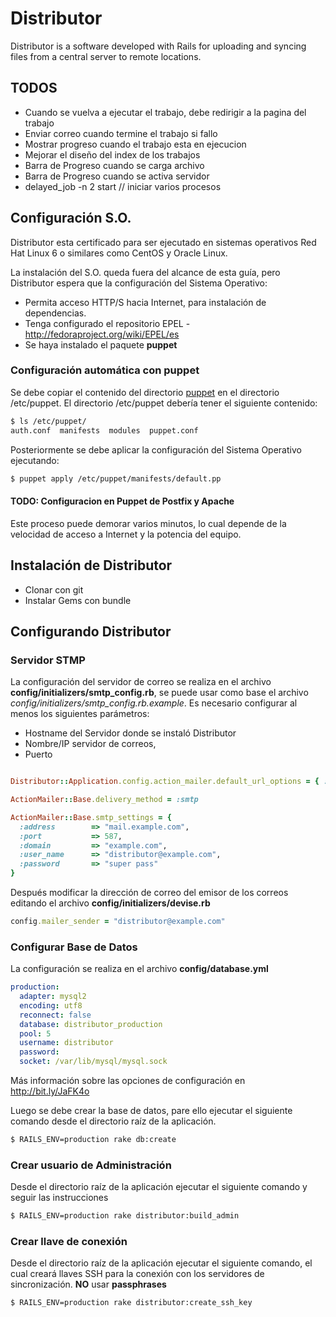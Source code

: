 # Distributor

Distributor is a software developed with Rails for uploading and syncing files from a central server to remote locations.

## TODOS
- Cuando se vuelva a ejecutar el trabajo, debe redirigir a la pagina del trabajo
- Enviar correo cuando termine el trabajo si fallo
- Mostrar progreso cuando el trabajo esta en ejecucion
- Mejorar el diseño del index de los trabajos
- Barra de Progreso cuando se carga archivo
- Barra de Progreso cuando se activa servidor
- delayed_job -n 2 start // iniciar varios procesos

## Configuración S.O.
Distributor esta certificado para ser ejecutado en sistemas operativos Red Hat Linux 6 o similares como CentOS y Oracle Linux.

La instalación del S.O. queda fuera del alcance de esta guía, pero Distributor espera que la configuración del Sistema Operativo:

* Permita acceso HTTP/S hacia Internet, para instalación de dependencias.
* Tenga configurado el repositorio EPEL - http://fedoraproject.org/wiki/EPEL/es
* Se haya instalado el paquete __puppet__

### Configuración automática con puppet
Se debe copiar el contenido del directorio [puppet](https://github.com/pbruna/Distributor/tree/master/puppet) en el directorio /etc/puppet. El directorio /etc/puppet debería tener el siguiente contenido:

```bash
$ ls /etc/puppet/
auth.conf  manifests  modules  puppet.conf
```

Posteriormente se debe aplicar la configuración del Sistema Operativo ejecutando:

```bash
$ puppet apply /etc/puppet/manifests/default.pp
```

#### TODO: Configuracion en Puppet de Postfix y Apache


Este proceso puede demorar varios minutos, lo cual depende de la velocidad de acceso a Internet y la potencia del equipo.

## Instalación de Distributor

* Clonar con git
* Instalar Gems con bundle



## Configurando Distributor

### Servidor STMP
La configuración del servidor de correo se realiza en el archivo __config/initializers/smtp_config.rb__, se puede usar como base el archivo _config/initializers/smtp_config.rb.example_. Es necesario configurar al menos los siguientes parámetros:

* Hostname del Servidor donde se instaló Distributor
* Nombre/IP servidor de correos,
* Puerto

```ruby

Distributor::Application.config.action_mailer.default_url_options = { :host => "distributor.example.com" }

ActionMailer::Base.delivery_method = :smtp

ActionMailer::Base.smtp_settings = {
  :address        => "mail.example.com",
  :port           => 587,
  :domain         => "example.com",
  :user_name      => "distributor@example.com",
  :password       => "super pass"
}
```

Después modificar la dirección de correo del emisor de los correos editando el archivo __config/initializers/devise.rb__ 

```ruby
config.mailer_sender = "distributor@example.com"
```

### Configurar Base de Datos
La configuración se realiza en el archivo __config/database.yml__

```yaml
production:
  adapter: mysql2
  encoding: utf8
  reconnect: false
  database: distributor_production
  pool: 5
  username: distributor
  password:
  socket: /var/lib/mysql/mysql.sock
```
Más información sobre las opciones de configuración en http://bit.ly/JaFK4o

Luego se debe crear la base de datos, pare ello ejecutar el siguiente comando desde el directorio raíz de la aplicación.

```bash
$ RAILS_ENV=production rake db:create
```

### Crear usuario de Administración
Desde el directorio raíz de la aplicación ejecutar el siguiente comando y seguir las instrucciones

```bash
$ RAILS_ENV=production rake distributor:build_admin
```

### Crear llave de conexión
Desde el directorio raíz de la aplicación ejecutar el siguiente comando, el cual creará llaves SSH para la conexión con los servidores de sincronización. **NO** usar __passphrases__

```bash
$ RAILS_ENV=production rake distributor:create_ssh_key
```

